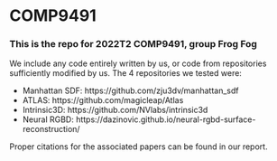 # COMP9491

### This is the repo for 2022T2 COMP9491, group Frog Fog

We include any code entirely written by us, or code from repositories sufficiently modified by us. 
The 4 repositories we tested were:
<ul>
<li> Manhattan SDF: https://github.com/zju3dv/manhattan_sdf </li>
<li> ATLAS: https://github.com/magicleap/Atlas </li>
<li> Intrinsic3D: https://github.com/NVlabs/intrinsic3d </li>
<li> Neural RGBD: https://dazinovic.github.io/neural-rgbd-surface-reconstruction/ </li>
</ul>

Proper citations for the associated papers can be found in our report.
